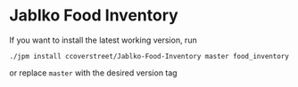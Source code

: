 # Jablko Food Inventory

If you want to install the latest working version, run 

`./jpm install ccoverstreet/Jablko-Food-Inventory master food_inventory`

or replace `master` with the desired version tag
